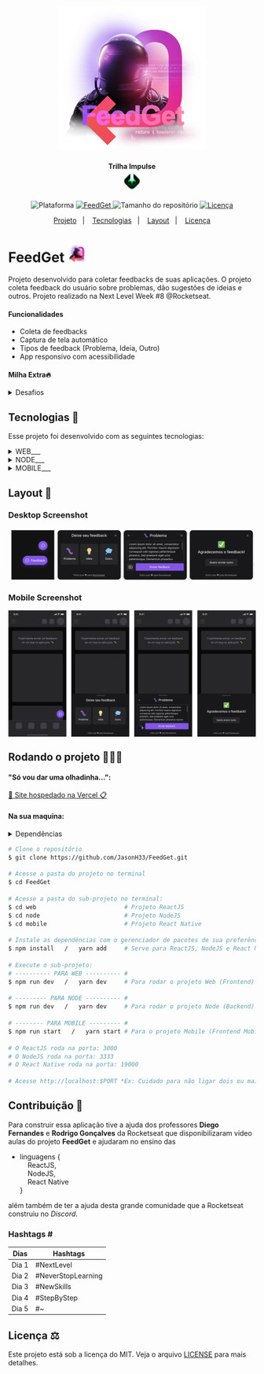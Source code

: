 <h1 align="center">
    <br>
    <img src="./.github/logo-full.png" width="300" alt="Logo FeedGet">
</h1>
<h4 align="center">
    Trilha Impulse <br><img src="./.github/logo-icon-impulse.svg" height="40" alt="Logo impulse">
</h4>
<!-- <h4 align="center">Projeto web construído durante o Next Level Week #08-Impulse com a Rocketseat/DiegoFernandes | Rodrigo Gonçalves.</h4> -->
<p align="center">
    <img alt="Plataforma" src="https://img.shields.io/static/v1?label=Plataforma&message=Mobile/PC&labelColor=b737b7&color=b74bb7">
    <a aria-label="Completado" href="https://nextlevelweek.com">
        <img alt="FeedGet" src="https://img.shields.io/badge/FeedGet-NLW 8.0-333?logo=data:image/png;base64,iVBORw0KGgoAAAANSUhEUgAAABAAAAAQCAMAAAAoLQ9TAAAALVBMVEVHcExxWsF0XMJzXMJxWcFsUsD///9jRrzY0u6Xh9Gsn9n39fyMecy0qd2bjNJWBT0WAAAABHRSTlMA2Do606wF2QAAAGlJREFUGJVdj1cWwCAIBLEsRU3uf9xobDH8+GZwUYi8i6ucJwrxKE+7D0G9Q4vlYqtmCSjndr4CgCgzlyFgfKfKCVO0LrPKjmiqMxGXkJwNnXskqWG+1oSM+BSwD8f29YLNjvx/OQrn+g99oQSoNmt3PgAAAABJRU5ErkJggg==&labelColor=b737b7&color=b74bb7"></img>
    </a>
    <img alt="Tamanho do repositório" src="https://img.shields.io/github/repo-size/JasonH33/FeedGet?labelColor=e53089&color=e54493">
    <a href="https://github.com/JasonH33/FeedGet/blob/main/LICENSE">
        <img alt="Licença" src="https://img.shields.io/static/v1?label=License&message=MIT&labelColor=e53089&color=e54493">
    </a>
</p>
<p align="center">
    <a href="#feedget-">Projeto</a>&nbsp;&nbsp;&nbsp;|&nbsp;&nbsp;&nbsp;
    <a href="#tecnologias-">Tecnologias</a>&nbsp;&nbsp;&nbsp;|&nbsp;&nbsp;&nbsp;
    <a href="#layout-">Layout</a>&nbsp;&nbsp;&nbsp;|&nbsp;&nbsp;&nbsp;
    <a href="#licença-%EF%B8%8F">Licença</a>
</p>
<!--
<p align="center">
    <a href="README.md">Inglês</a>
    ·
    <a href="README-pt.md">Português</a>
</p>
-->

# FeedGet <img src="./.github/logo-icon-feedget.png" width="40" alt="Logo icon">
Projeto desenvolvido para coletar feedbacks de suas aplicações. O projeto coleta feedback do usuário sobre problemas, dão sugestões de ideias e outros. Projeto realizado na Next Level Week #8 @Rocketseat.

#### Funcionalidades
* Coleta de feedbacks
* Captura de tela automático
* Tipos de feedback (Problema, Ideia, Outro)
* App responsivo com acessibilidade

#### Milha Extra🔥
<details>
    <summary>Desafios</summary>

```
GERAL:
    ✔ - Documentar bem o projeto
    ✖ - Completar os desafios

DESKTOP:
    ✔ - NO AR (Online / Vercel)
    ✖ - SEO:
        ✖ - Texto para <noscript />
        ✖ - Shortcut icon
        ✖ - Meta tags:
            ✖ - Facebook (og:~)
            ✖ - Twitter (twitter:~)
    ✖ - Melhorar o estilo:
        ✔ - Mobile First
        ✔ - Responsividade
        ✔ - Design
        ✖ - Trocar o tema da aplicação:
            ✖ - Light
            ✔ - Dark
            ✖ - Imagens adaptadas para o 'light e dark'
        ✖ - Animações (framer-motion)
        ✖ - Cores:
            ✖ - Seleção do mouse (:selection)
            ✖ - Adaptadas para daltônicos
    ✔ - Acessibilidade:
        ✔ - Navegação por TAB / SHIFT+TAB
        ✔ - Texto alternativo em imagens
        ✔ - Texto descritivo em title e area-label
    ✔ - Componentes:
        ✔ - Widget
            ✔ - WidgetForm
                ✔ - FeedbackTypeStep
                ✔ - FeedbackContentStep
                    ✔ - ScreenshotButton
                ✔ - FeedbackSuccessStep

MOBILE:
    ✖ - NO AR (Online / Apple Store && Google Play)
    ✖ - Melhorar o estilo:
        ✖ - Design
        ✖ - Trocar o tema da aplicação:
            ✔ - Light
            ✖ - Dark
            ✖ - Imagens adaptadas para o 'light e dark'
        ✖ - Animações (framer-motion)
        ✖ - Cores:
            ✖ - Adaptadas para daltônicos
    ✔ - Componentes:
        ✔ - Widget
            ✔ - Options
            ✔ - Form
                ✔ - ScreenshotButton
            ✔ - Success

NODE:
    ✖ - NO AR (Online / Heroku)
    ✔ - ORM (Prisma)
    ✔ - Testes (Jest)
    ✖ - Banco de dados:
        ✔ - SQLite *Banco atual*
        ✖ - Migrar banco de dados de 'SQLite' para 'PostgreSQL ou MongoDB'
```
</details>

## Tecnologias 🚀
Esse projeto foi desenvolvido com as seguintes tecnologias:
<details>
    <summary>WEB___</summary>
    <a href='https://reactjs.org'>React | ^18.0.0</a><br>
    <a href='https://www.typescriptlang.org'>Typescript | ^4.6.3</a><br>
    <a href='https://tailwindcss.com'>Tailwindcss | ^3.0.24</a><br>
    <a href='https://vitejs.dev'>Vite | ^2.9.5</a>
</details>
<details>
    <summary>NODE___</summary>
    <a href='https://nodejs.org/pt-br'>Node | 17.7.1</a><br>
    <a href='https://www.prisma.io'>Prisma | ^3.13.0</a><br>
    <a href='https://www.typescriptlang.org'>Typescript | ^4.6.4</a><br>
    <a href='https://jestjs.io/pt-BR'>Jest | ^28.0.3</a><br>
    <a href='https://nodemailer.com/about'>Nodemailer | ^6.7.5</a>
</details>
<details>
    <summary>MOBILE___</summary>
    <a href='https://expo.dev'>Expo | ~44.0.0</a><br>
    <a href='https://reactnative.dev'>React Native | 0.64.3</a><br>
    <a href='https://www.typescriptlang.org'>Typescript | ~4.3.5</a><br>
    <a href='https://axios-http.com/docs/intro'>Axios | ^0.27.2</a>
</details>

## Layout 🚧
### Desktop Screenshot
<div style="display: flex; flex-direction: 'column'; align-items: 'center';">
    <img width="700px" src="./.github/desktop-components.png">
</div>

### Mobile Screenshot
<div style="display: flex; flex-direction: 'row';">
    <img width=700px" src="./.github/mobile-components.png">
</div>
    <!-- IMGS
      ------------------------------
      Widget
      FeedbackTypeStep    | Options
      FeedbackContentStep | Form
      FeedbackSuccessStep | Success
      ------------------------------
    -->

## Rodando o projeto 🚴🏻‍♂️
#### "Só vou dar uma olhadinha...":
  <a href="https://nlw-feedget-jasonh33.vercel.app/">💬 Site hospedado na Vercel 📋</a>

#### Na sua maquina:
<details>
    <summary>Dependências</summary>

```json
  ------- WEB -------
  "dependencies": {
    "@headlessui/react": "^1.6.0",
    "html2canvas": "^1.4.1",
    "phosphor-react": "^1.4.1",
    "react": "^18.0.0",
    "react-dom": "^18.0.0"
  },
  "devDependencies": {
    "@tailwindcss/forms": "^0.5.0",
    "@types/react": "^18.0.0",
    "@types/react-dom": "^18.0.0",
    "@vitejs/plugin-react": "^1.3.0",
    "autoprefixer": "10.4.5",
    "postcss": "^8.4.13",
    "tailwind-scrollbar": "^1.3.1",
    "tailwindcss": "^3.0.24",
    "typescript": "^4.6.3",
    "vite": "^2.9.5"
  }

  ------- NODE -------
  "dependencies": {
    "@prisma/client": "^3.13.0",
    "cors": "^2.8.5",
    "dotenv": "^16.0.0",
    "express": "^4.18.1",
    "nodemailer": "^6.7.5",
    "yarn-run-all": "^3.1.1"
  },
  "devDependencies": {
    "@swc/core": "^1.2.177",
    "@swc/jest": "^0.2.20",
    "@types/cors": "^2.8.12",
    "@types/express": "^4.17.13",
    "@types/jest": "^27.5.0",
    "@types/node": "^17.0.31",
    "@types/nodemailer": "^6.4.4",
    "jest": "^28.0.3",
    "prisma": "^3.13.0",
    "ts-node": "^10.7.0",
    "ts-node-dev": "^1.1.8",
    "typescript": "^4.6.4"
  }

  ------- MOBILE -------
  "dependencies": {
    "@expo-google-fonts/inter": "^0.2.2",
    "@gorhom/bottom-sheet": "^4",
    "axios": "^0.27.2",
    "expo": "~44.0.0",
    "expo-app-loading": "~1.3.0",
    "expo-file-system": "~13.1.4",
    "expo-font": "~10.0.4",
    "expo-status-bar": "~1.2.0",
    "phosphor-react-native": "1.1.1",
    "react": "17.0.1",
    "react-dom": "17.0.1",
    "react-native": "0.64.3",
    "react-native-dotenv": "^3.3.1",
    "react-native-gesture-handler": "~2.1.0",
    "react-native-iphone-x-helper": "^1.3.1",
    "react-native-reanimated": "~2.3.1",
    "react-native-svg": "12.1.1",
    "react-native-view-shot": "3.1.2",
    "react-native-web": "0.17.1"
  },
  "devDependencies": {
    "@babel/core": "^7.12.9",
    "@types/react": "~17.0.21",
    "@types/react-native": "~0.64.12",
    "typescript": "~4.3.5"
  }
```
> Ex: `$ npm install _____` ou `$ yarn add _____` para instalar as dependências

> Utilize a tag `-D` para instalar as dependências de desenvolvimento.<br>
> Utilize a tag `@types` para instalar o suporte a Typescript.<br>
> Utilize a tag `@latest` para instalar a versão mais recente.
</details>

```bash
# Clone o repositório
$ git clone https://github.com/JasonH33/FeedGet.git

# Acesse a pasta do projeto no terminal
$ cd FeedGet

# Acesse a pasta do sub-projeto no terminal:
$ cd web                         # Projeto ReactJS
$ cd node                        # Projeto NodeJS
$ cd mobile                      # Projeto React Native

# Instale as dependências com o gerenciador de pacotes de sua preferência
$ npm install   /   yarn add     # Serve para ReactJS, NodeJS e React Native

# Execute o sub-projeto:
# ---------- PARA WEB ---------- #
$ npm run dev   /   yarn dev     # Para rodar o projeto Web (Frontend)

# --------- PARA NODE ---------- #
$ npm run dev   /   yarn dev     # Para rodar o projeto Node (Backend)

# -------- PARA MOBILE --------- #
$ npm run start   /   yarn start # Para o projeto Mobile (Frontend Mobile)

# O ReactJS roda na porta: 3000
# O NodeJS roda na porta: 3333
# O React Native roda na porta: 19000

# Acesse http://localhost:$PORT *Ex: Cuidado para não ligar dois ou mais projetos na mesma porta, pois o servidor pode não iniciar.
```

## Contribuição 💭
Para construir essa aplicação tive a ajuda dos professores **Diego Fernandes** e **Rodrigo Gonçalves** da Rocketseat que disponibilizaram video aulas do projeto **FeedGet** e ajudaram no ensino das<br>
- linguagens {<br>
&nbsp;&nbsp;&nbsp;&nbsp;ReactJS,<br>
&nbsp;&nbsp;&nbsp;&nbsp;NodeJS,<br>
&nbsp;&nbsp;&nbsp;&nbsp;React Native<br>
}

além também de ter a ajuda desta grande comunidade que a Rocketseat construiu no *Discord*.

### Hashtags \#
| Dias  | Hashtags           |
|-------|--------------------|
| Dia 1 | #NextLevel         |
| Dia 2 | #NeverStopLearning |
| Dia 3 | #NewSkills         |
| Dia 4 | #StepByStep        |
| Dia 5 | #~                 |

## Licença ⚖️
Este projeto está sob a licença do MIT. Veja o arquivo [LICENSE](https://github.com/Jasonh33/FeedGet/blob/main/LICENSE) para mais detalhes.
